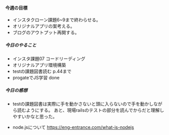#### 今週の目標
* インスタクローン課題6~9まで終わらせる。
* オリジナルアプリの案考える。
* ブログのアウトプット再開する。

##### 今日のやること
* インスタ課題07 コードリーディング
* オリジナルアプリ環境構築
* testの課題図書読む p.44まで
* progateでJS学習 done

##### 今日の感想
* testの課題図書は実際に手を動かさないと頭に入らないので手を動かしながら読むようにする。
あと、現場railsのテストの部分を読んでからだと理解しやすいかなと思った。

* node.jsについて
https://eng-entrance.com/what-is-nodejs
